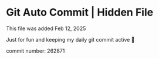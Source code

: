# Git Auto Commit | Hidden File

This file was added Feb 12, 2025

Just for fun and keeping my daily git commit active 🤪

commit number: 262871
